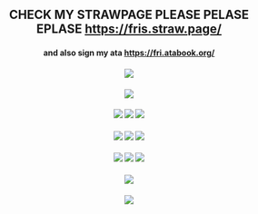 ## <p align="center"> CHECK MY STRAWPAGE PLEASE PELASE EPLASE https://fris.straw.page/
#### <p align="center"> and also sign my ata https://fri.atabook.org/

#### <p align="center"> ![](https://files.catbox.moe/qlafit.png)
#### <p align="center">![](https://komarev.com/ghpvc/?username=darlingness&label=🍰&color=F6C3AF&style=plastic)
#### <p align="center"> [![](https://files.catbox.moe/p4sitv.png)](https://fricomms.carrd.co/)  [![](https://files.catbox.moe/s1yu5n.png)](https://www.tiktok.com/@fri_core)  [![](https://files.catbox.moe/a9er4u.png)](https://fri.atabook.org)
#### <p align="center"> [![](https://files.catbox.moe/brqhku.png)](https://rentry.co/confession-)  [![](https://files.catbox.moe/f0eetj.png)](https://rentry.co/seadream)  [![](https://files.catbox.moe/14e2x9.png)](https://rentry.co/fri)
#### <p align="center"> [![](https://files.catbox.moe/h52cwj.png)](https://pronouns.cc/@fri)  [![](https://files.catbox.moe/uj7sw6.png)](https://open.spotify.com/user/31ajix25v2i4pz3etbcs3ve3rsmm?si=a6583ce8b4a94830)  [![](https://files.catbox.moe/7easva.png)](https://pin.it/3agjiw2iX)
#### <p align="center"> ![](https://files.catbox.moe/wrd78p.png)
#### <p align="center"> ![](https://files.catbox.moe/dd71un.png)
